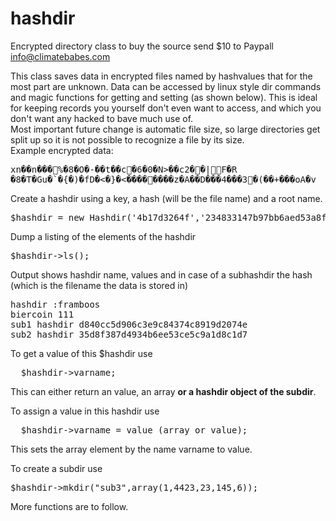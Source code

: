 # hashdir
Encrypted directory class to buy the source send $10 to Paypall info@climatebabes.com
<p>
This class saves data in encrypted files named by hashvalues that for the most part are unknown. Data can be accessed by linux style dir commands and magic functions for getting and setting (as shown below). This is ideal for keeping records you yourself don't even want to access, and which you don't want any hacked to bave much use of. 
<br>
Most important future change is automatic file size, so large directories get split up so it is not possible to recognize a file by its size. 
<br>
Example encrypted data:
<pre>xn��n���%�8�O�-��t��c�6�0�N>��c2��|F�R
�8�T�Gu�`�{�)�fD�<�}�<��������z�A��D���4���3�(��+���оA�v
</pre>
</p>
<p>
Create a hashdir using a key, a hash (will be the file name) and a root name.
</p>
<pre>
$hashdir = new Hashdir('4b17d3264f','234833147b97bb6aed53a8f4f1c7a7d8','framboos');
</pre>
<p>
Dump a listing of the elements of the hashdir
</p>
<pre>
$hashdir->ls();
</pre>
<p>
Output shows hashdir name, values and in case of a subhashdir the hash (which is the filename the data is stored in)
</p>
<pre>
hashdir :framboos
biercoin 111
sub1 hashdir d840cc5d906c3e9c84374c8919d2074e
sub2 hashdir 35d8f387d4934b6ee53ce5c9a1d8c1d7
</pre>
<p>
To get a value of this $hashdir use 
</p>
<pre>
  $hashdir->varname;
</pre>
<p>
This can either return an value, an array <b>or a hashdir object of the subdir</b>.
</p>
<p>
To assign a value in this hashdir use 
</p>
<pre>
  $hashdir->varname = value (array or value);
</pre>
<p>
This sets the array element by the name varname to value.
</p>
To create a subdir use 
</p>
<pre>
$hashdir->mkdir("sub3",array(1,4423,23,145,6));
</pre>

More functions are to follow.


